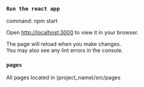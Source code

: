 ### `Run the react app`
command: npm start

Open [http://localhost:3000](http://localhost:3000) to view it in your browser.

The page will reload when you make changes.\
You may also see any lint errors in the console.

### `pages`
All pages located in (project_name)/src/pages
